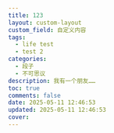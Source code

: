 ```yaml
---
title: 123
layout: custom-layout
custom_field: 自定义内容
tags:
  - life test
  - test 2
categories:
  - 段子
  - 不可思议
description: 我有一个朋友……
toc: true
comments: false
date: 2025-05-11 12:46:53
updated: 2025-05-11 12:46:53
cover:
---
```

